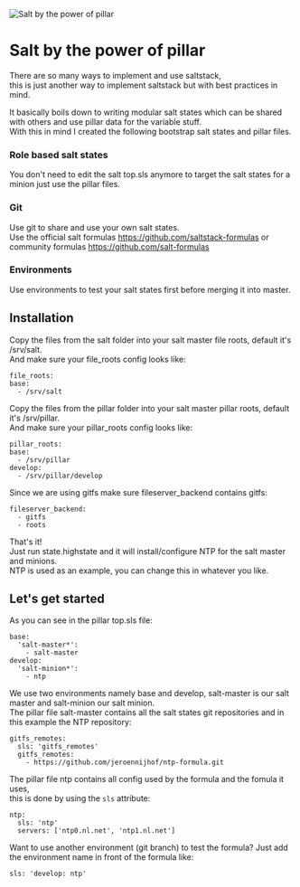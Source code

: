 ![Salt by the power of pillar](https://raw.githubusercontent.com/jeroennijhof/saltpillar/master/giphy.gif)
# Salt by the power of pillar
There are so many ways to implement and use saltstack,<br>
this is just another way to implement saltstack but with best practices in mind.

It basically boils down to writing modular salt states which can be shared with
others and use pillar data for the variable stuff.<br>
With this in mind I created the following bootstrap salt states and pillar files.

### Role based salt states
You don't need to edit the salt top.sls anymore to target the salt states for a
minion just use the pillar files.

### Git
Use git to share and use your own salt states.<br>
Use the official salt formulas https://github.com/saltstack-formulas or community
formulas https://github.com/salt-formulas

### Environments
Use environments to test your salt states first before merging it into master.

## Installation
Copy the files from the salt folder into your salt master file roots,
default it's /srv/salt.<br>
And make sure your file_roots config looks like:
```
file_roots:
base:
  - /srv/salt
```

Copy the files from the pillar folder into your salt master pillar roots,
default it's /srv/pillar.<br>
And make sure your pillar_roots config looks like:
```
pillar_roots:
base:
  - /srv/pillar
develop:
  - /srv/pillar/develop
```

Since we are using gitfs make sure fileserver_backend contains gitfs:
```
fileserver_backend:
  - gitfs
  - roots
```

That's it!<br>
Just run state.highstate and it will install/configure NTP for the salt master
and minions.<br>
NTP is used as an example, you can change this in whatever you like.

## Let's get started
As you can see in the pillar top.sls file:
```
base:
  'salt-master*':
    - salt-master
develop:
  'salt-minion*':
    - ntp
```
We use two environments namely base and develop, salt-master is our salt master and
salt-minion our salt minion.<br>
The pillar file salt-master contains all the salt states git repositories and in
this example the NTP repository:
```
gitfs_remotes:
  sls: 'gitfs_remotes'
  gitfs_remotes:
    - https://github.com/jeroennijhof/ntp-formula.git
```
The pillar file ntp contains all config used by the formula and the fomula it uses,<br>
this is done by using the `sls` attribute:
```
ntp:
  sls: 'ntp'
  servers: ['ntp0.nl.net', 'ntp1.nl.net']
```
Want to use another environment (git branch) to test the formula? Just add the
environment name in front of the formula like:
```
sls: 'develop: ntp'
```
